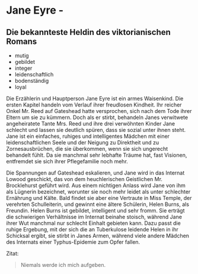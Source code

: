 # Jane Eyre -
## Die bekannteste Heldin des viktorianischen Romans

* mutig
* gebildet
* integer
* leidenschaftlich
* bodenständig
* loyal


Die Erzählerin und Hauptperson Jane Eyre ist ein armes Waisenkind. Die ersten Kapitel handeln 
vom Verlauf ihrer freudlosen Kindheit. Ihr reicher Onkel Mr. Reed auf Gateshead hatte versprochen, 
sich nach dem Tode ihrer Eltern um sie zu kümmern. Doch als er stirbt, behandeln Janes verwitwete angeheiratete Tante
Mrs. Reed und ihre drei verwöhnten Kinder Jane schlecht und lassen sie deutlich spüren, dass sie sozial unter ihnen steht.
Jane ist ein einfaches, ruhiges und intelligentes Mädchen mit einer leidenschaftlichen Seele und der Neigung zu Direktheit
und zu Zornesausbrüchen, die sie überkommen, wenn sie sich ungerecht behandelt fühlt. Da sie manchmal sehr lebhafte Träume
hat, fast Visionen, entfremdet sie sich ihrer Pflegefamilie noch mehr.


Die Spannungen auf Gateshead eskalieren, und Jane wird in das Internat Lowood geschickt, das von dem heuchlerischen Geistlichen 
Mr. Brocklehurst geführt wird. Aus einem nichtigen Anlass wird Jane von ihm als Lügnerin bezeichnet, worunter sie noch mehr leidet 
als unter schlechter Ernährung und Kälte. Bald findet sie aber eine Vertraute in Miss Temple, der verehrten Schulleiterin, und gewinnt 
eine ältere Schülerin, Helen Burns, als Freundin.
Helen Burns ist gebildet, intelligent und sehr fromm. Sie erträgt die schwierigen Verhältnisse im Internat beinahe stoisch, 
während Jane ihrer Wut manchmal nur schlecht Einhalt gebieten kann. Dazu passt die ruhige Ergebung, mit der sich die an Tuberkulose
leidende Helen in ihr Schicksal ergibt, sie stirbt in Janes Armen, während viele andere Mädchen des Internats einer Typhus-Epidemie 
zum Opfer fallen.

Zitat:

> Niemals werde ich mich aufgeben.
